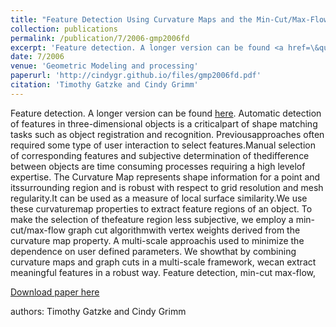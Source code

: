 ```yaml
---
title: "Feature Detection Using Curvature Maps and the Min-Cut/Max-Flow Algorithm"
collection: publications
permalink: /publication/7/2006-gmp2006fd
excerpt: 'Feature detection. A longer version can be found <a href=\&quot;http://www.cse.seas.wustl.edu/techreportfiles/getreport.asp?510\&quot;>here</a>. Automatic detection of features in three-dimensional objects is a criticalpart of shape matching tasks such as object registration and recognition. Previousapproaches often required some type of user interaction to select features.Manual selection of corresponding features and subjective determination of thedifference between objects are time consuming processes requiring a high levelof expertise. The Curvature Map represents shape information for a point and itssurrounding region and is robust with respect to grid resolution and mesh regularity.It can be used as a measure of local surface similarity.We use these curvaturemap properties to extract feature regions of an object. To make the selection of thefeature region less subjective,  we employ a min-cut/max-flow graph cut algorithmwith vertex weights derived from the curvature map property. A multi-scale approachis used to minimize the dependence on user defined parameters. We showthat by combining curvature maps and graph cuts in a multi-scale framework,  wecan extract meaningful features in a robust way. Feature detection,  min-cut max-flow, '
date: 7/2006
venue: 'Geometric Modeling and processing'
paperurl: 'http://cindygr.github.io/files/gmp2006fd.pdf'
citation: 'Timothy Gatzke and Cindy Grimm'
---
```

Feature detection. A longer version can be found <a href=\&quot;http://www.cse.seas.wustl.edu/techreportfiles/getreport.asp?510\&quot;>here</a>. Automatic detection of features in three-dimensional objects is a criticalpart of shape matching tasks such as object registration and recognition. Previousapproaches often required some type of user interaction to select features.Manual selection of corresponding features and subjective determination of thedifference between objects are time consuming processes requiring a high levelof expertise. The Curvature Map represents shape information for a point and itssurrounding region and is robust with respect to grid resolution and mesh regularity.It can be used as a measure of local surface similarity.We use these curvaturemap properties to extract feature regions of an object. To make the selection of thefeature region less subjective,  we employ a min-cut/max-flow graph cut algorithmwith vertex weights derived from the curvature map property. A multi-scale approachis used to minimize the dependence on user defined parameters. We showthat by combining curvature maps and graph cuts in a multi-scale framework,  wecan extract meaningful features in a robust way. Feature detection,  min-cut max-flow, 

[Download paper here](http://cindygr.github.io/files/gmp2006fd.pdf)

authors: Timothy Gatzke and Cindy Grimm